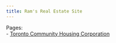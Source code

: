 ```yaml
---
title: Ram's Real Estate Site
---
```



Pages:  
    - [Toronto Community Housing Corporation](toronto-community-housing-corporation.html)
